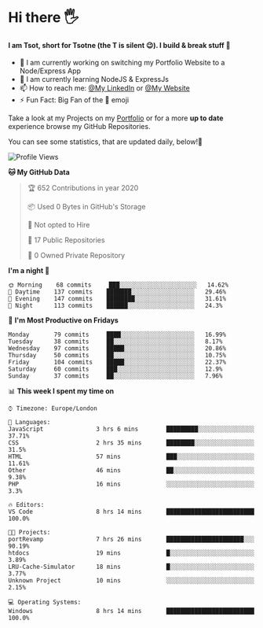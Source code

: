 # Hi there :raised_hand_with_fingers_splayed:
#### I am Tsot, short for Tsotne (the T is silent :wink:). I build & break stuff :space_invader:
- :telescope: I am currently working on switching my Portfolio Website to a Node/Express App
- :seedling: I am currently learning NodeJS & ExpressJs
- :mailbox: How to reach me: [@My LinkedIn](https://www.linkedin.com/in/tsotne-gvadzabia/) or [@My Website](https://tsotnegvadzabia.me/contact)
- :zap: Fun Fact: Big Fan of the :space_invader: emoji

Take a look at my Projects on my [Portfolio](https://tsotnegvadzabia.me/) or for a more **up to date** experience browse my GitHub Repositories.

You can see some statistics, that are updated daily, below!:space_invader:
<!--START_SECTION:waka-->
![Profile Views](http://img.shields.io/badge/Profile%20Views-93-blue)

**🐱 My GitHub Data** 

> 🏆 652 Contributions in year 2020
 > 
> 📦 Used 0 Bytes in GitHub's Storage 
 > 
> 🚫 Not opted to Hire
 > 
> 📜 17 Public Repositories 
 > 
> 🔑 0 Owned Private Repository 
 > 
**I'm a night 🦉** 

```text
🌞 Morning    68 commits     ███░░░░░░░░░░░░░░░░░░░░░░   14.62% 
🌆 Daytime    137 commits    ███████░░░░░░░░░░░░░░░░░░   29.46% 
🌃 Evening    147 commits    ████████░░░░░░░░░░░░░░░░░   31.61% 
🌙 Night      113 commits    ██████░░░░░░░░░░░░░░░░░░░   24.3%

```
📅 **I'm Most Productive on Fridays** 

```text
Monday       79 commits     ████░░░░░░░░░░░░░░░░░░░░░   16.99% 
Tuesday      38 commits     ██░░░░░░░░░░░░░░░░░░░░░░░   8.17% 
Wednesday    97 commits     █████░░░░░░░░░░░░░░░░░░░░   20.86% 
Thursday     50 commits     ██░░░░░░░░░░░░░░░░░░░░░░░   10.75% 
Friday       104 commits    █████░░░░░░░░░░░░░░░░░░░░   22.37% 
Saturday     60 commits     ███░░░░░░░░░░░░░░░░░░░░░░   12.9% 
Sunday       37 commits     ██░░░░░░░░░░░░░░░░░░░░░░░   7.96%

```


📊 **This week I spent my time on** 

```text
⌚︎ Timezone: Europe/London

💬 Languages: 
JavaScript               3 hrs 6 mins        █████████░░░░░░░░░░░░░░░░   37.71% 
CSS                      2 hrs 35 mins       ████████░░░░░░░░░░░░░░░░░   31.5% 
HTML                     57 mins             ███░░░░░░░░░░░░░░░░░░░░░░   11.61% 
Other                    46 mins             ██░░░░░░░░░░░░░░░░░░░░░░░   9.38% 
PHP                      16 mins             ░░░░░░░░░░░░░░░░░░░░░░░░░   3.3%

🔥 Editors: 
VS Code                  8 hrs 14 mins       █████████████████████████   100.0%

🐱‍💻 Projects: 
portRevamp               7 hrs 26 mins       ██████████████████████░░░   90.19% 
htdocs                   19 mins             █░░░░░░░░░░░░░░░░░░░░░░░░   3.89% 
LRU-Cache-Simulator      18 mins             █░░░░░░░░░░░░░░░░░░░░░░░░   3.77% 
Unknown Project          10 mins             ░░░░░░░░░░░░░░░░░░░░░░░░░   2.15%

💻 Operating Systems: 
Windows                  8 hrs 14 mins       █████████████████████████   100.0%

```


<!--END_SECTION:waka-->
